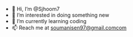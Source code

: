 - 👋 Hi, I’m @Sjhoom7 
- 👀 I’m interested in doing something new
- 🌱 I’m currently learning coding 
- 📫 Reach me at soumanisen97@gmail.comcom

<!---
Sjhoom7/Sjhoom7 is a ✨ special ✨ repository because its `README.md` (this file) appears on your GitHub profile.
You can click the Preview link to take a look at your changes.
--->
